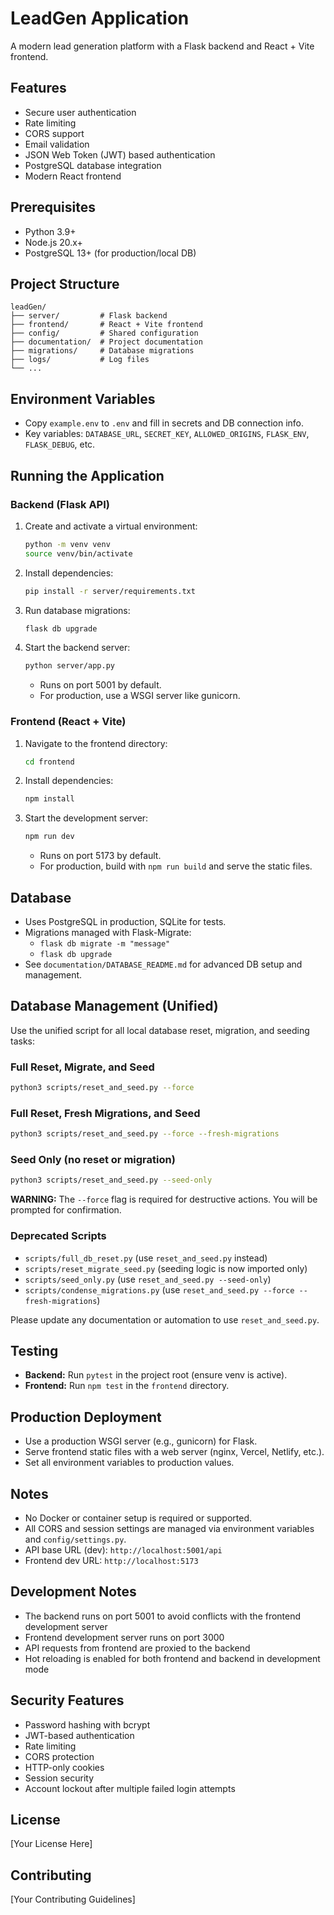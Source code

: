 # LeadGen Application

A modern lead generation platform with a Flask backend and React + Vite frontend.

## Features

- Secure user authentication
- Rate limiting
- CORS support
- Email validation
- JSON Web Token (JWT) based authentication
- PostgreSQL database integration
- Modern React frontend

## Prerequisites

- Python 3.9+
- Node.js 20.x+
- PostgreSQL 13+ (for production/local DB)

## Project Structure

```
leadGen/
├── server/         # Flask backend
├── frontend/       # React + Vite frontend
├── config/         # Shared configuration
├── documentation/  # Project documentation
├── migrations/     # Database migrations
├── logs/           # Log files
└── ...
```

## Environment Variables

- Copy `example.env` to `.env` and fill in secrets and DB connection info.
- Key variables: `DATABASE_URL`, `SECRET_KEY`, `ALLOWED_ORIGINS`, `FLASK_ENV`, `FLASK_DEBUG`, etc.

## Running the Application

### Backend (Flask API)
1. Create and activate a virtual environment:
   ```bash
   python -m venv venv
   source venv/bin/activate
   ```
2. Install dependencies:
   ```bash
   pip install -r server/requirements.txt
   ```
3. Run database migrations:
   ```bash
   flask db upgrade
   ```
4. Start the backend server:
   ```bash
   python server/app.py
   ```
   - Runs on port 5001 by default.
   - For production, use a WSGI server like gunicorn.

### Frontend (React + Vite)
1. Navigate to the frontend directory:
   ```bash
   cd frontend
   ```
2. Install dependencies:
   ```bash
   npm install
   ```
3. Start the development server:
   ```bash
   npm run dev
   ```
   - Runs on port 5173 by default.
   - For production, build with `npm run build` and serve the static files.

## Database
- Uses PostgreSQL in production, SQLite for tests.
- Migrations managed with Flask-Migrate:
  - `flask db migrate -m "message"`
  - `flask db upgrade`
- See `documentation/DATABASE_README.md` for advanced DB setup and management.

## Database Management (Unified)

Use the unified script for all local database reset, migration, and seeding tasks:

### Full Reset, Migrate, and Seed
```sh
python3 scripts/reset_and_seed.py --force
```

### Full Reset, Fresh Migrations, and Seed
```sh
python3 scripts/reset_and_seed.py --force --fresh-migrations
```

### Seed Only (no reset or migration)
```sh
python3 scripts/reset_and_seed.py --seed-only
```

**WARNING:** The `--force` flag is required for destructive actions. You will be prompted for confirmation.

### Deprecated Scripts
- `scripts/full_db_reset.py` (use `reset_and_seed.py` instead)
- `scripts/reset_migrate_seed.py` (seeding logic is now imported only)
- `scripts/seed_only.py` (use `reset_and_seed.py --seed-only`)
- `scripts/condense_migrations.py` (use `reset_and_seed.py --force --fresh-migrations`)

Please update any documentation or automation to use `reset_and_seed.py`.

## Testing
- **Backend:** Run `pytest` in the project root (ensure venv is active).
- **Frontend:** Run `npm test` in the `frontend` directory.

## Production Deployment
- Use a production WSGI server (e.g., gunicorn) for Flask.
- Serve frontend static files with a web server (nginx, Vercel, Netlify, etc.).
- Set all environment variables to production values.

## Notes
- No Docker or container setup is required or supported.
- All CORS and session settings are managed via environment variables and `config/settings.py`.
- API base URL (dev): `http://localhost:5001/api`
- Frontend dev URL: `http://localhost:5173`

## Development Notes

- The backend runs on port 5001 to avoid conflicts with the frontend development server
- Frontend development server runs on port 3000
- API requests from frontend are proxied to the backend
- Hot reloading is enabled for both frontend and backend in development mode

## Security Features

- Password hashing with bcrypt
- JWT-based authentication
- Rate limiting
- CORS protection
- HTTP-only cookies
- Session security
- Account lockout after multiple failed login attempts

## License

[Your License Here]

## Contributing

[Your Contributing Guidelines]